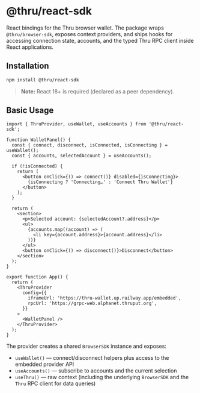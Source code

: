 # @thru/react-sdk

React bindings for the Thru browser wallet. The package wraps `@thru/browser-sdk`, exposes context providers, and ships hooks for accessing connection state, accounts, and the typed Thru RPC client inside React applications.

## Installation

```bash
npm install @thru/react-sdk
```

> **Note:** React 18+ is required (declared as a peer dependency).

## Basic Usage

```tsx
import { ThruProvider, useWallet, useAccounts } from '@thru/react-sdk';

function WalletPanel() {
  const { connect, disconnect, isConnected, isConnecting } = useWallet();
  const { accounts, selectedAccount } = useAccounts();

  if (!isConnected) {
    return (
      <button onClick={() => connect()} disabled={isConnecting}>
        {isConnecting ? 'Connecting…' : 'Connect Thru Wallet'}
      </button>
    );
  }

  return (
    <section>
      <p>Selected account: {selectedAccount?.address}</p>
      <ul>
        {accounts.map((account) => (
          <li key={account.address}>{account.address}</li>
        ))}
      </ul>
      <button onClick={() => disconnect()}>Disconnect</button>
    </section>
  );
}

export function App() {
  return (
    <ThruProvider
      config={{
        iframeUrl: 'https://thru-wallet.up.railway.app/embedded',
        rpcUrl: 'https://grpc-web.alphanet.thruput.org',
      }}
    >
      <WalletPanel />
    </ThruProvider>
  );
}
```

The provider creates a shared `BrowserSDK` instance and exposes:

- `useWallet()` — connect/disconnect helpers plus access to the embedded provider API
- `useAccounts()` — subscribe to accounts and the current selection
- `useThru()` — raw context (including the underlying `BrowserSDK` and the `Thru` RPC client for data queries)

